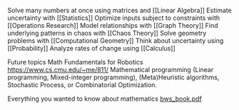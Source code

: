 Solve many numbers at once using matrices and [[Linear Algebra]]
Estimate uncertainty with [[Statistics]]
Optimize inputs subject to constraints with [[Operations Research]]
Model relationships with [[Graph Theory]]
Find underlying patterns in chaos with [[Chaos Theory]]
Solve geometry problems with [[Computational Geometry]]
Think about uncertainty using [[Probability]]
Analyze rates of change using [[Calculus]]

Future topics
Math Fundamentals for Robotics
https://www.cs.cmu.edu/~me/811/
Mathematical programming (Linear programming, Mixed-integer programming), (Meta)Heuristic algorithms, Stochastic Process, or Combinatorial Optimization.

Everything you wanted to know about mathematics
[bws_book.pdf](https://www.math.cmu.edu/~jmackey/151_128/bws_book.pdf)
